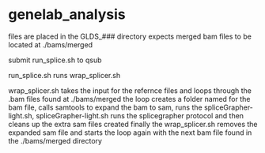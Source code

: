 # genelab_analysis
files are placed in the GLDS_### directory
expects merged bam files to be located at ./bams/merged

submit run_splice.sh to qsub

run_splice.sh runs wrap_splicer.sh

wrap_splicer.sh takes the input for the refernce files and loops through the .bam files found at ./bams/merged
the loop creates a folder named for the bam file, 
calls samtools to expand the bam to sam, 
runs the spliceGrapher-light.sh, 
spliceGrapher-light.sh runs the splicegrapher protocol and then cleans up the extra sam files created
finally the wrap_splicer.sh removes the expanded sam file and starts the loop again with the next bam file found in the ./bams/merged directory
